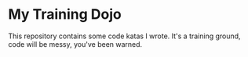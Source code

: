 # My Training Dojo

This repository contains some code katas I wrote. It's a training ground, code
will be messy, you've been warned.
